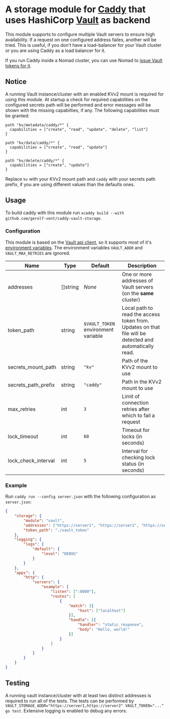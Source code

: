 # A storage module for [Caddy](https://caddyserver.com/) that uses HashiCorp [Vault](https://vaultproject.io/) as backend
This module supports to configure multiple Vault servers to ensure high availability. If a request on one configured address failes, another will be tried. This is useful, if you don't have a load-balancer for your Vault cluster or you are using Caddy as a load balancer for it.

If you run Caddy inside a Nomad cluster, you can use Nomad to [issue Vault tokens for it](nomad-integration.md).

## Notice
A running Vault instance/cluster with an enabled KVv2 mount is required for using this module. At startup a check for required capabilities on the configured secrets path will be performed and error messages will be shown with the missing capabilties, if any. The following capabilities must be granted:
```hcl
path "kv/metadata/caddy/*" {
  capabilities = ["create", "read", "update", "delete", "list"]
}

path "kv/data/caddy/*" {
  capabilities = ["create", "read", "update"]
}

path "kv/delete/caddy/*" {
  capabilities = ["create", "update"]
}
```
Replace `kv` with your KVv2 mount path and `caddy` with your secrets path prefix, if you are using different values than the defaults ones.

## Usage
To build caddy with this module run `xcaddy build --with github.com/gerolf-vent/caddy-vault-storage`.

### Configuration
This module is based on the [Vault api client](https://pkg.go.dev/github.com/hashicorp/vault/api), so it supports most of it's [environment variables](https://developer.hashicorp.com/vault/docs/commands#environment-variables). The environment variables `VAULT_ADDR` and `VAULT_MAX_RETRIES` are ignored.

| Name | Type | Default | Description |
| ---- | ---- | ------- | ----------- |
| addresses | []string | *None* | One or more addresses of Vault servers (on the **same** cluster) |
| token_path | string | `$VAULT_TOKEN` environment variable | Local path to read the access token from. Updates on that file will be detected and automatically read. |
| secrets_mount_path | string | `"kv"` | Path of the KVv2 mount to use |
| secrets_path_prefix | string | `"caddy"` | Path in the KVv2 mount to use |
| max_retries | int | `3` | Limit of connection retries after which to fail a request |
| lock_timeout | int | `60` | Timeout for locks (in seconds) |
| lock_check_interval | int | `5` | Interval for checking lock status (in seconds) |

### Example
Run `caddy run --config server.json` with the following configuration as `server.json`:
```json
{
	"storage": {
		"module": "vault",
		"addresses": ["https://server1", "https://server2", "https://server3"],
		"token_path": "./vault_token"
	},
	"logging": {
		"logs": {
			"default": {
				"level": "DEBUG"
			}
		}
	},
	"apps": {
		"http": {
			"servers": {
				"example": {
					"listen": [":8000"],
					"routes": [
						{
							"match": [{
								"host": ["localhost"]
							}],
							"handle": [{
								"handler": "static_response",
								"body": "Hello, world!"
							}]
						}
					]
				}
			}
		}
	}
}
```

## Testing
A running vault instance/cluster with at least two distinct addresses is required to run all of the tests. The tests can be performed by `VAULT_STORAGE_ADDR="https://server1,https://server2" VAULT_TOKEN="..." go test`. Extensive logging is enabled to debug any errors.
